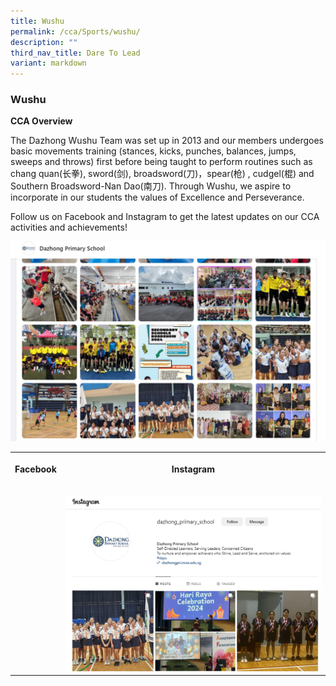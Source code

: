 ```yaml
---
title: Wushu
permalink: /cca/Sports/wushu/
description: ""
third_nav_title: Dare To Lead
variant: markdown
---
```

### Wushu

**CCA Overview**

The Dazhong Wushu Team was set up in 2013 and our members undergoes basic movements training (stances, kicks, punches, balances, jumps, sweeps and throws) first before being taught to perform routines such as chang quan(长拳), sword(剑),  broadsword(刀)，spear(枪) , cudgel(棍) and Southern Broadsword-Nan Dao(南刀). Through Wushu, we aspire to incorporate in our students the values of Excellence and Perseverance. 

Follow us on Facebook and Instagram to get the latest updates on our CCA activities and achievements!

![](/images/Picture6.jpg)

<table style="minWidth: 50px"><colgroup><col><col></colgroup><tbody><tr><th rowspan="1" colspan="1"><p>Facebook</p></th><th rowspan="1" colspan="1"><p>Instagram</p></th></tr><tr><td rowspan="1" colspan="1"><p></p><a class="isomer-image-wrapper" href="https://www.facebook.com/dzpsofficial/"><img style="width: 100%" height="auto" width="100%" alt="" src="/images/DZ_FB_Page.png"></a></td><td rowspan="1" colspan="1"><p></p><a class="isomer-image-wrapper" href="https://www.instagram.com/dazhong_primary_school/"><img style="width: 100%" height="auto" width="100%" alt="" src="/images/DZ_IG_Page.png"></a></td></tr></tbody></table>

